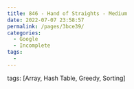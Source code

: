 ```yaml
---
title: 846 - Hand of Straights - Medium
date: 2022-07-07 23:58:57
permalink: /pages/3bce39/
categories:
  - Google
  - Incomplete
tags:
  - 
---
```

tags: [Array, Hash Table, Greedy, Sorting]